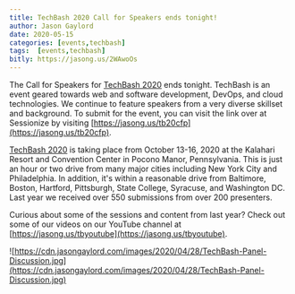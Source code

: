 ```yaml
---
title: TechBash 2020 Call for Speakers ends tonight!
author: Jason Gaylord
date: 2020-05-15
categories: [events,techbash]
tags:  [events,techbash]
bitly: https://jasong.us/2WAwoOs
---
```


The Call for Speakers for [TechBash 2020](http://jasong.us/tb) ends tonight. TechBash is an event geared towards web and software development, DevOps, and cloud technologies. We continue to feature speakers from a very diverse skillset and background. To submit for the event, you can visit the link over at Sessionize by visiting [https://jasong.us/tb20cfp](https://jasong.us/tb20cfp). 

[TechBash 2020](http://jasong.us/tb) is taking place from October 13-16, 2020 at the Kalahari Resort and Convention Center in Pocono Manor, Pennsylvania. This is just an hour or two drive from many major cities including New York City and Philadelphia. In addition, it's within a reasonable drive from Baltimore, Boston, Hartford, Pittsburgh, State College, Syracuse, and Washington DC. Last year we received over 550 submissions from over 200 presenters. 

Curious about some of the sessions and content from last year? Check out some of our videos on our YouTube channel at [https://jasong.us/tbyoutube](https://jasong.us/tbyoutube).

![https://cdn.jasongaylord.com/images/2020/04/28/TechBash-Panel-Discussion.jpg](https://cdn.jasongaylord.com/images/2020/04/28/TechBash-Panel-Discussion.jpg)